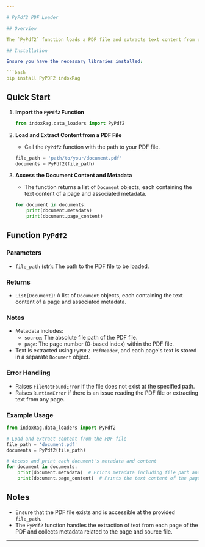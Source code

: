 ```yaml
---

# PyPdf2 PDF Loader

## Overview

The `PyPdf2` function loads a PDF file and extracts text content from each page using the `PyPDF2` library. Each page's text is stored in a separate `Document` object along with relevant metadata. This function is useful for extracting and processing text data from PDF documents.

## Installation

Ensure you have the necessary libraries installed:

```bash
pip install PyPDF2 indoxRag
```

## Quick Start

1. **Import the `PyPdf2` Function**

   ```python
   from indoxRag.data_loaders import PyPdf2
   ```

2. **Load and Extract Content from a PDF File**

   - Call the `PyPdf2` function with the path to your PDF file.

   ```python
   file_path = 'path/to/your/document.pdf'
   documents = PyPdf2(file_path)
   ```

3. **Access the Document Content and Metadata**

   - The function returns a list of `Document` objects, each containing the text content of a page and associated metadata.

   ```python
   for document in documents:
       print(document.metadata)
       print(document.page_content)
   ```

## Function `PyPdf2`

### Parameters

- `file_path` (str): The path to the PDF file to be loaded.

### Returns

- `List[Document]`: A list of `Document` objects, each containing the text content of a page and associated metadata.

### Notes

- Metadata includes:
  - `source`: The absolute file path of the PDF file.
  - `page`: The page number (0-based index) within the PDF file.
- Text is extracted using `PyPDF2.PdfReader`, and each page's text is stored in a separate `Document` object.

### Error Handling

- Raises `FileNotFoundError` if the file does not exist at the specified path.
- Raises `RuntimeError` if there is an issue reading the PDF file or extracting text from any page.

### Example Usage

```python
from indoxRag.data_loaders import PyPdf2

# Load and extract content from the PDF file
file_path = 'document.pdf'
documents = PyPdf2(file_path)

# Access and print each document's metadata and content
for document in documents:
    print(document.metadata)  # Prints metadata including file path and page number
    print(document.page_content)  # Prints the text content of the page
```

## Notes

- Ensure that the PDF file exists and is accessible at the provided `file_path`.
- The `PyPdf2` function handles the extraction of text from each page of the PDF and collects metadata related to the page and source file.

---
```

